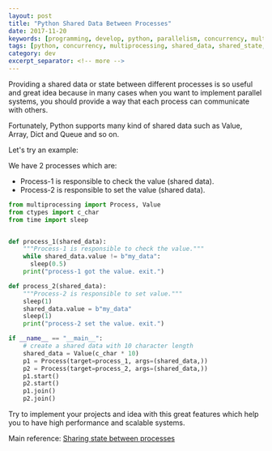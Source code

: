 ```yaml
---
layout: post
title: "Python Shared Data Between Processes"
date: 2017-11-20
keywords: [programming, develop, python, parallelism, concurrency, multiprocessing, shared_data, shared_state, high_performance]
tags: [python, concurrency, multiprocessing, shared_data, shared_state, high_performance]
category: dev
excerpt_separator: <!-- more -->
---
```

Providing a shared data or state between different processes is so useful and great idea because in many
cases when you want to implement parallel systems, you should provide a way that each process can
communicate with others.<!-- more -->

Fortunately, Python supports many kind of shared data such as Value, Array, Dict and Queue and so on.

Let's try an example:

We have 2 processes which are:
* Process-1 is responsible to check the value (shared data).
* Process-2 is responsible to set the value (shared data).

```python
from multiprocessing import Process, Value
from ctypes import c_char
from time import sleep


def process_1(shared_data):
    """Process-1 is responsible to check the value."""
    while shared_data.value != b"my_data":
      sleep(0.5)
    print("process-1 got the value. exit.")

def process_2(shared_data):
    """Process-2 is responsible to set value."""
    sleep(1)
    shared_data.value = b"my_data"
    sleep(1)
    print("process-2 set the value. exit.")

if __name__ == "__main__":
    # create a shared data with 10 character length
    shared_data = Value(c_char * 10)
    p1 = Process(target=process_1, args=(shared_data,))
    p2 = Process(target=process_2, args=(shared_data,))
    p1.start()
    p2.start()
    p1.join()
    p2.join()
```

Try to implement your projects and idea with this great features which help you to
have high performance and scalable systems.

Main reference: <a href="https://docs.python.org/3.6/library/multiprocessing.html#sharing-state-between-processes" target="_blank">Sharing state between processes</a>
